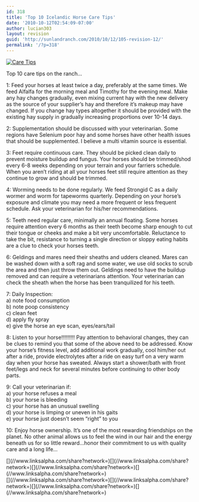 ```yaml
---
id: 318
title: 'Top 10 Icelandic Horse Care Tips'
date: '2010-10-12T02:54:09-07:00'
author: lucian303
layout: revision
guid: 'http://sunlandranch.com/2010/10/12/105-revision-12/'
permalink: '/?p=318'
---
```


[![](http://sunlandranch.com/wp-content/uploads/2010/07/DSCF0237.jpg "Care Tips")](http://sunlandranch.com/wp-content/uploads/2010/07/DSCF0237.jpg)

Top 10 care tips on the ranch…

1: Feed your horses at least twice a day, preferably at the same times. We feed Alfalfa for the morning meal and Timothy for the evening meal. Make any hay changes gradually, even mixing current hay with the new delivery as the source of your supplier’s hay and therefore it’s makeup may have changed. If you change hay types altogether it should be provided with the existing hay supply in gradually increasing proportions over 10-14 days.

2: Supplementation should be discussed with your veterinarian. Some regions have Selenium poor hay and some horses have other health issues that should be supplemented. I believe a multi vitamin source is essential.

3: Feet require continuous care. They should be picked clean daily to prevent moisture buildup and fungus. Your horses should be trimmed/shod every 6-8 weeks depending on your terrain and your farriers schedule. When you aren’t riding at all your horses feet still require attention as they continue to grow and should be trimmed.

4: Worming needs to be done regularly. We feed Strongid C as a daily wormer and worm for tapeworms quarterly. Depending on your horse’s exposure and climate you may need a more frequent or less frequent schedule. Ask your veterinarian for his/her recommendations.

5: Teeth need regular care, minimally an annual floating. Some horses require attention every 6 months as their teeth become sharp enough to cut their tongue or cheeks and make a bit very uncomfortable. Reluctance to take the bit, resistance to turning a single direction or sloppy eating habits are a clue to check your horses teeth.

6: Geldings and mares need their sheaths and udders cleaned. Mares can be washed down with a soft rag and some water, we use old socks to scrub the area and then just throw them out. Geldings need to have the buildup removed and can require a veterinarians attention. Your veterinarian can check the sheath when the horse has been tranquilized for his teeth.

7: Daily Inspection:  
a) note food consumption  
b) note poop consistency  
c) clean feet  
d) apply fly spray  
e) give the horse an eye scan, eyes/ears/tail

8: Listen to your horse!!!!!!!!! Pay attention to behavioral changes, they can be clues to remind you that some of the above need to be addressed. Know your horse’s fitness level, add additional work gradually, cool him/her out after a ride, provide electrolytes after a ride on easy turf on a very warm day when your horse has sweated. Always start a shower/bath with front feet/legs and neck for several minutes before continuing to other body parts.

9: Call your veterinarian if:  
a) your horse refuses a meal  
b) your horse is bleeding  
c) your horse has an unusual swelling  
d) your horse is limping or uneven in his gaits  
e) your horse just doesn’t seem “right” to you

10: Enjoy horse ownership. It’s one of the most rewarding friendships on the planet. No other animal allows us to feel the wind in our hair and the energy beneath us for so little reward…honor their commitment to us with quality care and a long life…

<div class="linksalpha_container linksalpha_app_3" data-counters="1" data-size="regular" data-style="square" data-title="Top 10 Icelandic Horse Care Tips" data-url="https://www.sunlandranch.com/?p=318">[](//www.linksalpha.com/share?network=)[](//www.linksalpha.com/share?network=)[](//www.linksalpha.com/share?network=)[](//www.linksalpha.com/share?network=)</div><div class="linksalpha_container linksalpha_app_7" data-position="" data-title="Top 10 Icelandic Horse Care Tips" data-url="https://www.sunlandranch.com/?p=318">[](//www.linksalpha.com/share?network=)[](//www.linksalpha.com/share?network=)[](//www.linksalpha.com/share?network=)[](//www.linksalpha.com/share?network=)</div>